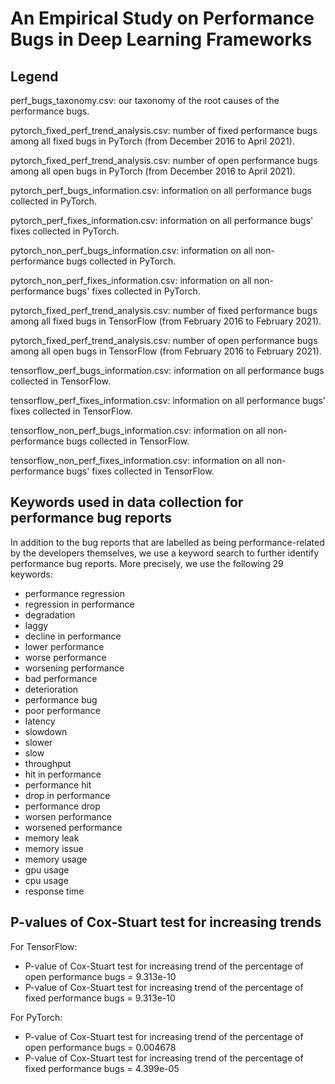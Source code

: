 # An Empirical Study on Performance Bugs in Deep Learning Frameworks

## Legend

perf_bugs_taxonomy.csv: our taxonomy of the root causes of the performance bugs.

pytorch_fixed_perf_trend_analysis.csv: number of fixed performance bugs among all fixed bugs in PyTorch (from December 2016 to April 2021).

pytorch_fixed_perf_trend_analysis.csv: number of open performance bugs among all open bugs in PyTorch (from December 2016 to April 2021).

pytorch_perf_bugs_information.csv: information on all performance bugs collected in PyTorch.

pytorch_perf_fixes_information.csv: information on all performance bugs' fixes collected in PyTorch.

pytorch_non_perf_bugs_information.csv: information on all non-performance bugs collected in PyTorch.

pytorch_non_perf_fixes_information.csv: information on all non-performance bugs' fixes collected in PyTorch.

pytorch_fixed_perf_trend_analysis.csv: number of fixed performance bugs among all fixed bugs in TensorFlow (from February 2016 to February 2021).

pytorch_fixed_perf_trend_analysis.csv: number of open performance bugs among all open bugs in TensorFlow (from February 2016 to February 2021).

tensorflow_perf_bugs_information.csv: information on all performance bugs collected in TensorFlow.

tensorflow_perf_fixes_information.csv: information on all performance bugs' fixes collected in TensorFlow.

tensorflow_non_perf_bugs_information.csv: information on all non-performance bugs collected in TensorFlow.

tensorflow_non_perf_fixes_information.csv: information on all non-performance bugs' fixes collected in TensorFlow.


## Keywords used in data collection for performance bug reports

In addition to the bug reports that are labelled as being performance-related by the developers themselves, we use a keyword search to further identify performance bug reports. More precisely, we use the following 29 keywords:

- performance regression
- regression in performance
- degradation
- laggy
- decline in performance
- lower performance
- worse performance
- worsening performance
- bad performance
- deterioration
- performance bug
- poor performance
- latency
- slowdown
- slower
- slow
- throughput
- hit in performance
- performance hit
- drop in performance
- performance drop
- worsen performance
- worsened performance
- memory leak
- memory issue
- memory usage
- gpu usage
- cpu usage
- response time


## P-values of Cox-Stuart test for increasing trends

For TensorFlow:
- P-value of Cox-Stuart test for increasing trend of the percentage of open performance bugs = 9.313e-10
- P-value of Cox-Stuart test for increasing trend of the percentage of fixed performance bugs = 9.313e-10

For PyTorch:
- P-value of Cox-Stuart test for increasing trend of the percentage of open performance bugs = 0.004678<br />
- P-value of Cox-Stuart test for increasing trend of the percentage of fixed performance bugs =  4.399e-05
